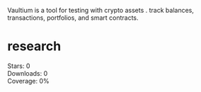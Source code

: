 Vaultium is a tool for testing with  crypto assets .  track balances, transactions, portfolios, and smart contracts.

#  research

Stars: <!--stars-->0<!--/stars-->  
Downloads: <!--downloads-->0<!--/downloads-->  
Coverage: <!--coverage-->0%<!--/coverage-->  
